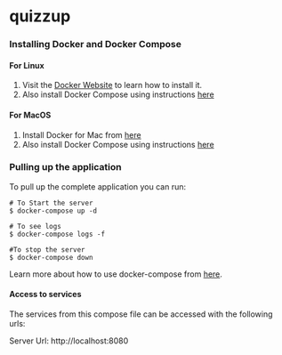 # quizzup


### Installing Docker and Docker Compose

#### For Linux

1.  Visit the [Docker Website](https://docs.docker.com/install/linux/docker-ce/ubuntu/) to learn how to install it.
2.  Also install Docker Compose using instructions [here](https://docs.docker.com/compose/install/)

#### For MacOS

1.  Install Docker for Mac from [here](https://docs.docker.com/docker-for-mac/)
2.  Also install Docker Compose using instructions [here](https://docs.docker.com/compose/install/)


### Pulling up the application

To pull up the complete application you can run:

```
# To Start the server
$ docker-compose up -d

# To see logs
$ docker-compose logs -f

#To stop the server 
$ docker-compose down

```

Learn more about how to use docker-compose from [here](https://docs.docker.com/compose/reference/).

#### Access to services

The services from this compose file can be accessed with the following urls:

Server Url: http://localhost:8080

